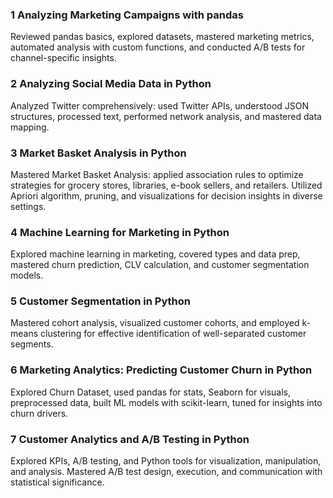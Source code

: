 ### 1 Analyzing Marketing Campaigns with pandas
Reviewed pandas basics, explored datasets, mastered marketing metrics, automated analysis with custom functions, and conducted A/B tests for channel-specific insights.

### 2 Analyzing Social Media Data in Python
Analyzed Twitter comprehensively: used Twitter APIs, understood JSON structures, processed text, performed network analysis, and mastered data mapping.

### 3 Market Basket Analysis in Python
Mastered Market Basket Analysis: applied association rules to optimize strategies for grocery stores, libraries, e-book sellers, and retailers. Utilized Apriori algorithm, pruning, and visualizations for decision insights in diverse settings.

### 4 Machine Learning for Marketing in Python
Explored machine learning in marketing, covered types and data prep, mastered churn prediction, CLV calculation, and customer segmentation models.

### 5 Customer Segmentation in Python
Mastered cohort analysis, visualized customer cohorts, and employed k-means clustering for effective identification of well-separated customer segments.

### 6 Marketing Analytics: Predicting Customer Churn in Python
Explored Churn Dataset, used pandas for stats, Seaborn for visuals, preprocessed data, built ML models with scikit-learn, tuned for insights into churn drivers.

### 7 Customer Analytics and A/B Testing in Python
Explored KPIs, A/B testing, and Python tools for visualization, manipulation, and analysis. Mastered A/B test design, execution, and communication with statistical significance.